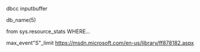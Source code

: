 dbcc inputbuffer

db_name(5)

from sys.resource_stats WHERE...

max_event"S"_limit
https://msdn.microsoft.com/en-us/library/ff878182.aspx